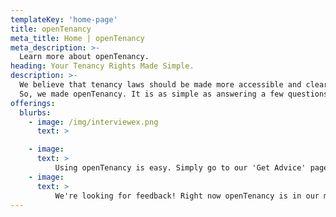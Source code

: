 ```yaml
---
templateKey: 'home-page'
title: openTenancy
meta_title: Home | openTenancy
meta_description: >-
  Learn more about openTenancy.
heading: Your Tenancy Rights Made Simple. 
description: >-
  We believe that tenancy laws should be made more accessible and clear for everyone, regardless of legal experience. 
  So, we made openTenancy. It is as simple as answering a few questions, at the end of which you will walk away with relevant advice - pointing out the legal basis for the advice, and your suggested next steps. openTenancy is completely free, aimed at ensuring everyone has equal access to enforce their rights. 
offerings:
  blurbs:
    - image: /img/interviewex.png
      text: > 

    - image: 
      text: > 
          Using openTenancy is easy. Simply go to our 'Get Advice' page and answer a few simple questions, and you'll walk away with a simple document detailing the relevant law and our advice for next steps, all written simply. 
    - image: 
      text: > 
          We're looking for feedback! Right now openTenancy is in our minimum viable product (MVP) stage, which means that we are looking for as much feedback as possible. If you have had the chance to explore our website or use the questionnaire - we would love to hear from you. OpenTenancy is being built for the users, and our goal is to have that clear along the way. Go to our Google Form now to help shape openTenancy: https://forms.gle/pYcR9YD2Pf9AkQna9. 
---
```

